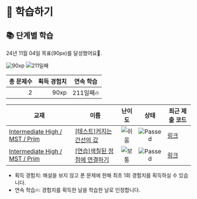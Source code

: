 # 📖 학습하기

## 📚 단계별 학습
24년 11월 04일 목표(90px)를 달성했어요🥳.

![90xp](https://img.shields.io/badge/EXP-90xp-%235cb85c.svg?for-the-badge)
![211일째](https://img.shields.io/badge/연속학습-211일째-%23E34F26.svg?for-the-badge)

|총 문제수|획득 경험치|연속 학습|
|---:|---:|---|
2|90xp|211일째🔥|

|교재|이름|난이도|상태|최근 제출 코드|
|---|---|:---:|:---:|---|
|[Intermediate High / MST / Prim](https://www.codetree.ai/missions?missionId=9)|[[테스트]커지는 간선의 값](https://www.codetree.ai/missions/9/problems/growing-edge-value)|![쉬움][easy]|![Passed][passed]|[링크](https://github.com/jiwon824/codetree-TILs/blob/main/241104/%EC%BB%A4%EC%A7%80%EB%8A%94%20%EA%B0%84%EC%84%A0%EC%9D%98%20%EA%B0%92/growing-edge-value.cpp)|
|[Intermediate High / MST / Prim](https://www.codetree.ai/missions?missionId=9)|[[연습]색칠된 정점에 연결하기](https://www.codetree.ai/missions/9/problems/connect-to-colored-vertices)|![보통][medium]|![Passed][passed]|[링크](https://github.com/jiwon824/codetree-TILs/blob/main/241104/%EC%83%89%EC%B9%A0%EB%90%9C%20%EC%A0%95%EC%A0%90%EC%97%90%20%EC%97%B0%EA%B2%B0%ED%95%98%EA%B8%B0/connect-to-colored-vertices.cpp)|


* 획득 경험치: 해설을 보지 않고 푼 문제에 한해 최초 1회 경험치를 획득하실 수 있습니다.
* 연속 학습🔥: 경험치를 획득한 날을 학습한 날로 인정합니다.










[b5]: https://img.shields.io/badge/Bronze_5-%235D3E31.svg
[b4]: https://img.shields.io/badge/Bronze_4-%235D3E31.svg
[b3]: https://img.shields.io/badge/Bronze_3-%235D3E31.svg
[b2]: https://img.shields.io/badge/Bronze_2-%235D3E31.svg
[b1]: https://img.shields.io/badge/Bronze_1-%235D3E31.svg
[s5]: https://img.shields.io/badge/Silver_5-%23394960.svg
[s4]: https://img.shields.io/badge/Silver_4-%23394960.svg
[s3]: https://img.shields.io/badge/Silver_3-%23394960.svg
[s2]: https://img.shields.io/badge/Silver_2-%23394960.svg
[s1]: https://img.shields.io/badge/Silver_1-%23394960.svg
[g5]: https://img.shields.io/badge/Gold_5-%23FFC433.svg
[g4]: https://img.shields.io/badge/Gold_4-%23FFC433.svg
[g3]: https://img.shields.io/badge/Gold_3-%23FFC433.svg
[g2]: https://img.shields.io/badge/Gold_2-%23FFC433.svg
[g1]: https://img.shields.io/badge/Gold_1-%23FFC433.svg
[p5]: https://img.shields.io/badge/Platinum_5-%2376DDD8.svg
[p4]: https://img.shields.io/badge/Platinum_4-%2376DDD8.svg
[p3]: https://img.shields.io/badge/Platinum_3-%2376DDD8.svg
[p2]: https://img.shields.io/badge/Platinum_2-%2376DDD8.svg
[p1]: https://img.shields.io/badge/Platinum_1-%2376DDD8.svg
[passed]: https://img.shields.io/badge/Passed-%23009D27.svg
[failed]: https://img.shields.io/badge/Failed-%23D24D57.svg
[easy]: https://img.shields.io/badge/쉬움-%235cb85c.svg?for-the-badge
[medium]: https://img.shields.io/badge/보통-%23FFC433.svg?for-the-badge
[hard]: https://img.shields.io/badge/어려움-%23D24D57.svg?for-the-badge